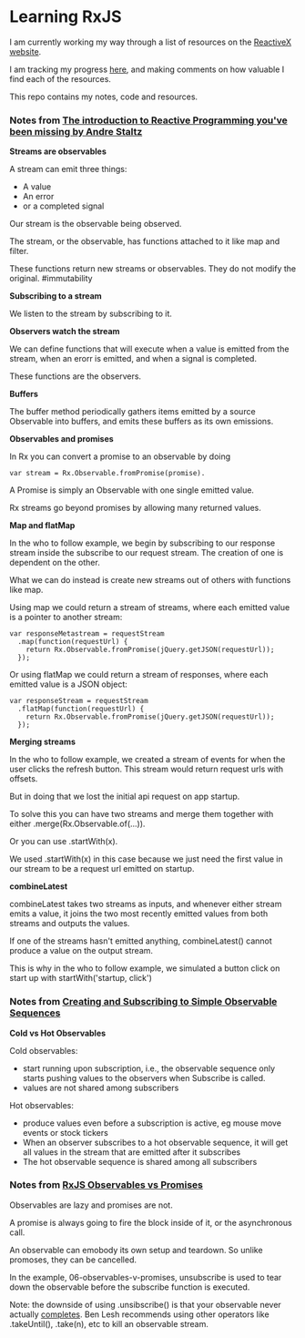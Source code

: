 # Learning RxJS

I am currently working my way through a list of resources on the [ReactiveX website][2].

I am tracking my progress [here][3], and making comments on how valuable I find each of the resources.

This repo contains my notes, code and resources.

### Notes from [The introduction to Reactive Programming you've been missing by Andre Staltz][1]

**Streams are observables**

A stream can emit three things:
- A value
- An error
- or a completed signal

Our stream is the observable being observed.

The stream, or the observable, has functions attached to it like map and filter.

These functions return new streams or observables. They do not modify the original. #immutability

**Subscribing to a stream**

We listen to the stream by subscribing to it.

**Observers watch the stream**

We can define functions that will execute when a value is emitted from the stream, when an erorr is emitted, and when a signal is completed.

These functions are the observers.

**Buffers**

The buffer method periodically gathers items emitted by a source Observable into buffers, and emits these buffers as its own emissions.

**Observables and promises**

In Rx you can convert a promise to an observable by doing

```var stream = Rx.Observable.fromPromise(promise).```

A Promise is simply an Observable with one single emitted value.

Rx streams go beyond promises by allowing many returned values.

**Map and flatMap**

In the who to follow example, we begin by subscribing to our response stream inside the subscribe to our request stream. The creation of one is dependent on the other.

What we can do instead is create new streams out of others with functions like map.

Using map we could return a stream of streams, where each emitted value is a pointer to another stream:

```
var responseMetastream = requestStream
  .map(function(requestUrl) {
    return Rx.Observable.fromPromise(jQuery.getJSON(requestUrl));
  });
```

Or using flatMap we could return a stream of responses, where each emitted value is a JSON object:

```
var responseStream = requestStream
  .flatMap(function(requestUrl) {
    return Rx.Observable.fromPromise(jQuery.getJSON(requestUrl));
  });
```

**Merging streams**

In the who to follow example, we created a stream of events for when the user clicks the refresh button. This stream would return request urls with offsets.

But in doing that we lost the initial api request on app startup.

To solve this you can have two streams and merge them together with either .merge(Rx.Observable.of(...)).

Or you can use .startWith(x).

We used .startWith(x) in this case because we just need the first value in our stream to be a request url emitted on startup.

**combineLatest**

combineLatest takes two streams as inputs, and whenever either stream emits a value, it joins the two most recently emitted values from both streams and outputs the values.

If one of the streams hasn't emitted anything, combineLatest() cannot produce a value on the output stream.

This is why in the who to follow example, we simulated a button click on start up with startWith('startup, click')

### Notes from [Creating and Subscribing to Simple Observable Sequences][4]

**Cold vs Hot Observables**

Cold observables:

- start running upon subscription, i.e., the observable sequence only starts pushing values to the observers when Subscribe is called.
- values are not shared among subscribers

Hot observables:

- produce values even before a subscription is active, eg mouse move events or stock tickers
- When an observer subscribes to a hot observable sequence, it will get all values in the stream that are emitted after it subscribes
- The hot observable sequence is shared among all subscribers

### Notes from [RxJS Observables vs Promises][5]

Observables are lazy and promises are not.

A promise is always going to fire the block inside of it, or the asynchronous call.

An observable can emobody its own setup and teardown. So unlike promoses, they can be cancelled.

In the example, 06-observables-v-promises, unsubscribe is used to tear down the observable before the subscribe function is executed.

Note: the downside of using .unsibscribe() is that your observable never actually [completes][6]. Ben Lesh recommends using other operators like .takeUntil(), .take(n), etc to kill an observable stream.

[1]: https://gist.github.com/staltz/868e7e9bc2a7b8c1f754

[2]: http://reactivex.io/tutorials.html

[3]: https://docs.google.com/spreadsheets/d/1l4uFkSI15vMgNfXrdAl-QjQ_bHjAkXAKh0Dxsz5qgoA/edit?usp=sharing

[4]: https://github.com/Reactive-Extensions/RxJS/blob/master/doc/gettingstarted/creating.md#cold-vs-hot-observables

[5]: https://egghead.io/lessons/rxjs-rxjs-observables-vs-promises

[6]: https://medium.com/@benlesh/rxjs-dont-unsubscribe-6753ed4fda87
